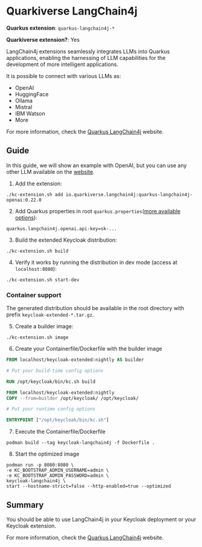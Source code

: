 # Quarkiverse LangChain4j

**Quarkus extension**: `quarkus-langchain4j-*`

**Quarkiverse extension?**: Yes

LangChain4j extensions seamlessly integrates LLMs into Quarkus applications, enabling the harnessing of LLM capabilities
for the development of more intelligent applications.

It is possible to connect with various LLMs as:

* OpenAI
* HuggingFace
* Ollama
* Mistral
* IBM Watson
* More

For more information, check the [Quarkus LangChain4j](https://docs.quarkiverse.io/quarkus-langchain4j/dev/index.html)
website.

## Guide

In this guide, we will show an example with OpenAI, but you can use any other LLM available on
the [website](https://docs.quarkiverse.io/quarkus-langchain4j/dev/llms.html).

1. Add the extension:

```shell
./kc-extension.sh add io.quarkiverse.langchain4j:quarkus-langchain4j-openai:0.22.0
```

2. Add Quarkus properties in
   root `quarkus.properties`([more available options](https://docs.quarkiverse.io/quarkus-langchain4j/dev/openai.html)):

```properties
quarkus.langchain4j.openai.api-key=sk-...
```

3. Build the extended Keycloak distribution:

```shell
./kc-extension.sh build
```

4. Verify it works by running the distribution in dev mode (access at `localhost:8080`):

```shell
./kc-extension.sh start-dev
```

### Container support

The generated distribution should be available in the root directory with prefix `keycloak-extended-*.tar.gz`.

5. Create a builder image:

```shell
./kc-extension.sh image
```

6. Create your Containerfile/Dockerfile with the builder image

```Dockerfile
FROM localhost/keycloak-extended:nightly AS builder

# Put your build-time config options

RUN /opt/keycloak/bin/kc.sh build

FROM localhost/keycloak-extended:nightly
COPY --from=builder /opt/keycloak/ /opt/keycloak/

# Put your runtime config options

ENTRYPOINT ["/opt/keycloak/bin/kc.sh"]
```

7. Execute the Containerfile/Dockerfile

```shell
podman build --tag keycloak-langchain4j -f Dockerfile .
```

8. Start the optimized image

```shell
podman run -p 8080:8080 \
-e KC_BOOTSTRAP_ADMIN_USERNAME=admin \
-e KC_BOOTSTRAP_ADMIN_PASSWORD=admin \
keycloak-langchain4j \
start --hostname-strict=false --http-enabled=true --optimized
```

## Summary

You should be able to use LangChain4j in your Keycloak deployment or your Keycloak extension.

For more information, check the [Quarkus LangChain4j](https://docs.quarkiverse.io/quarkus-langchain4j/dev/index.html)
website.